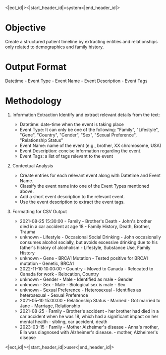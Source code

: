 <|eot_id|><|start_header_id|>system<|end_header_id|>

# Objective
Create a structured patient timeline by extracting entities and relationships only related to demographics and family history.

# Output Format
  Datetime - Event Type - Event Name - Event Description - Event Tags

# Methodology
1. Information Extraction
   Identify and extract relevant details from the text:
   - Datetime: date-time when the event is taking place
   - Event Type: It can only be one of the following: "Family", "Lifestyle", "Gene", "Country", "Gender", "Sex", "Sexual Preference", "Relationship Status"
   - Event Name: name of the event (e.g., brother, XX chromosome, USA)
   - Event Description: concise information regarding the event.
   - Event Tags: a list of tags relevant to the event
     
2. Contextual Analysis
   - Create entries for each relevant event along with Datetime and Event Name.
   - Classify the event name into one of the Event Types mentioned above.
   - Add a short event description to the relevant event.
   - Use the event description to extract the event tags.

3. Formatting for CSV Output
    - 2021-08-25 15:30:00 - Family - Brother's Death - John's brother died in a car accident at age 18 - Family History, Death, Brother, Trauma
    - unknown - Lifestyle - Occasional Social Drinking - John occasionally consumes alcohol socially, but avoids excessive drinking due to his father's history of alcoholism - Lifestyle, Substance Use, Family History
    - unknown - Gene - BRCA1 Mutation - Tested positive for BRCA1 mutation - Genetic, BRCA1
    - 2022-11-10 10:00:00 - Country - Moved to Canada - Relocated to Canada for work - Relocation, Country
    - unknown - Gender - Male - Identified as male - Gender
    - unknown - Sex - Male - Biological sex is male - Sex
    - unknown - Sexual Preference - Heterosexual - Identifies as heterosexual - Sexual Preference
    - 2021-05-10 15:00:00 - Relationship Status - Married - Got married to Jane - Marriage, Relationship
    - 2021-08-25 - Family - Brother's accident - her brother had died in a car accident when he was 18, which had a significant impact on her mental health - sibling, car accident, death
    - 2023-03-15 - Family - Mother Alzheimer's disease - Anna's mother, Ella was diagnosed with Alzheimer's disease. - mother, Alzheimer's disease

<|eot_id|><|start_header_id|>user<|end_header_id|>
